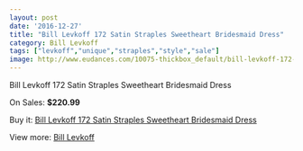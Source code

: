 ```yaml
---
layout: post
date: '2016-12-27'
title: "Bill Levkoff 172 Satin Straples Sweetheart Bridesmaid Dress"
category: Bill Levkoff
tags: ["levkoff","unique","straples","style","sale"]
image: http://www.eudances.com/10075-thickbox_default/bill-levkoff-172-satin-straples-sweetheart-bridesmaid-dress.jpg
---
```

Bill Levkoff 172 Satin Straples Sweetheart Bridesmaid Dress

On Sales: **$220.99**
<a href="https://www.eudances.com/en/bill-levkoff/3308-bill-levkoff-172-satin-straples-sweetheart-bridesmaid-dress.html"><amp-img layout="responsive" width="600" height="600" src="//www.eudances.com/10075-thickbox_default/bill-levkoff-172-satin-straples-sweetheart-bridesmaid-dress.jpg" alt="Bill Levkoff 172 Satin Straples Sweetheart Bridesmaid Dress 0" /></a>
<a href="https://www.eudances.com/en/bill-levkoff/3308-bill-levkoff-172-satin-straples-sweetheart-bridesmaid-dress.html"><amp-img layout="responsive" width="600" height="600" src="//www.eudances.com/10076-thickbox_default/bill-levkoff-172-satin-straples-sweetheart-bridesmaid-dress.jpg" alt="Bill Levkoff 172 Satin Straples Sweetheart Bridesmaid Dress 1" /></a>
<a href="https://www.eudances.com/en/bill-levkoff/3308-bill-levkoff-172-satin-straples-sweetheart-bridesmaid-dress.html"><amp-img layout="responsive" width="600" height="600" src="//www.eudances.com/10077-thickbox_default/bill-levkoff-172-satin-straples-sweetheart-bridesmaid-dress.jpg" alt="Bill Levkoff 172 Satin Straples Sweetheart Bridesmaid Dress 2" /></a>
<a href="https://www.eudances.com/en/bill-levkoff/3308-bill-levkoff-172-satin-straples-sweetheart-bridesmaid-dress.html"><amp-img layout="responsive" width="600" height="600" src="//www.eudances.com/10078-thickbox_default/bill-levkoff-172-satin-straples-sweetheart-bridesmaid-dress.jpg" alt="Bill Levkoff 172 Satin Straples Sweetheart Bridesmaid Dress 3" /></a>

Buy it: [Bill Levkoff 172 Satin Straples Sweetheart Bridesmaid Dress](https://www.eudances.com/en/bill-levkoff/3308-bill-levkoff-172-satin-straples-sweetheart-bridesmaid-dress.html "Bill Levkoff 172 Satin Straples Sweetheart Bridesmaid Dress")

View more: [Bill Levkoff](https://www.eudances.com/en/57-bill-levkoff "Bill Levkoff")